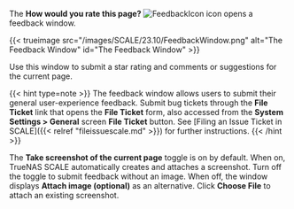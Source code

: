 &NewLine;

The **How would you rate this page?** ![FeedbackIcon](/images/SCALE/23.10/FeedbackIcon.png "Feedback Icon") icon opens a feedback window.

{{< trueimage src="/images/SCALE/23.10/FeedbackWindow.png" alt="The Feedback Window" id="The Feedback Window" >}}

Use this window to submit a star rating and comments or suggestions for the current page.

{{< hint type=note >}}
The feedback window allows users to submit their general user-experience feedback.
Submit bug tickets through the **File Ticket** link that opens the **File Ticket** form, also accessed from the **System Settings > General** screen **File Ticket** button. See [Filing an Issue Ticket in SCALE]({{< relref "fileissuescale.md" >}}) for further instructions.
{{< /hint >}}

The **Take screenshot of the current page** toggle is on by default. When on, TrueNAS SCALE automatically creates and attaches a screenshot.
Turn off the toggle to submit feedback without an image.
When off, the window displays **Attach image (optional)** as an alternative.
Click **Choose File** to attach an existing screenshot.
